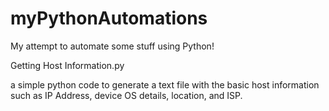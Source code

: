 # myPythonAutomations
My attempt to automate some stuff using Python!


Getting Host Information.py

a simple python code to generate a text file with the basic host information such as IP Address, device OS details, location, and ISP.